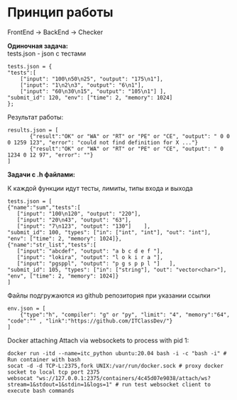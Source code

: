 # Принцип работы 
FrontEnd -> BackEnd -> Checker </br>

<b>Одиночная задача:</b></br>
tests.json - json с тестами </br>
```
tests.json = {
"tests":[
	["input": "100\n50\n25", "output": "175\n1"],
	["input": "1\n2\n3", "output": "6\n1"],
	["input": "60\n30\n15", "output": "105\n1"]	],
"submit_id": 120, "env": ["time": 2, "memory": 1024]
};
```

Результат работы:</br>
 ```
results.json = [
        {"result":"OK" or "WA" or "RT" or "PE" or "CE", "output": " 0 0 0 1259 123", "error": "could not find definition for X ..."}
        {"result":"OK" or "WA" or "RT" or "PE" or "CE", "output": " 0 1234 0 12 97", "error": ""}
]
 ```
<b>Задачи с .h файлами:</b></br>

К каждой функции идут тесты, лимиты, типы входа и выхода </br>
 ```
tests.json = [
{"name":"sum","tests":[
	["input": "100\n120", "output": "220"],
	["input": "20\n43", "output": "63"],
	["input": "7\n123", "output": "130"]	], 
"submit_id": 100, "types": ["in": ["int", "int"], "out": "int"], "env": ["time": 2, "memory": 1024]},
{"name":"str_list","tests":[
	["input": "abcdef", "output": "a b c d e f "],
	["input": "lokira", "output": "l o k i r a "],
	["input": "pgsppl", "output": "p g s p p l "]	], 
"submit_id": 105, "types": ["in": ["string"], "out": "vector<char>"], "env", ["time": 2, "memory": 1024]}
]
```

Файлы подгружаются из github репозитория при указании ссылки</br>
```
env.json = [ 
    {"type":"h", "compiler": "g" or "py", "limit": "4", "memory":"64", "code":"" , "link":"https://github.com/ITClassDev/"}
]
```
Docker attaching
Attach via websockets to process with pid 1:
```
docker run -itd --name=itc_python ubuntu:20.04 bash -i -c "bash -i" # Run container with bash
socat -d -d TCP-L:2375,fork UNIX:/var/run/docker.sock # proxy docker socket to local tcp port 2375
websocat "ws://127.0.0.1:2375/containers/4c45d07e9038/attach/ws?stream=1&stdout=1&stdin=1&logs=1" # run test websocket client to execute bash commands
```
